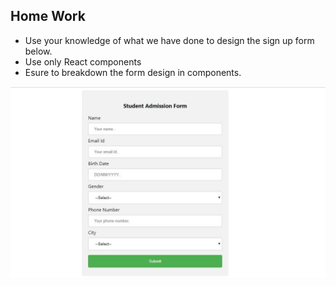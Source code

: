## Home Work

- Use your knowledge of what we have done to design the sign up form below.
- Use only React components
- Esure to breakdown the form design in components.

![screenshot](./images/assignment.jpg)